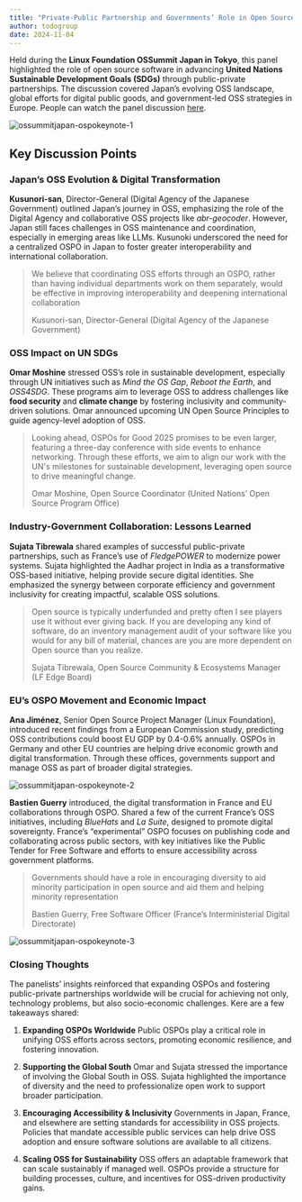 ```yaml
---
title: "Private-Public Partnership and Governments’ Role in Open Source for Advancing UN SDGs Keynote Summary"
author: todogroup
date: 2024-11-04
---
```



Held during the **Linux Foundation OSSummit Japan in Tokyo**, this panel highlighted the role of open source software in advancing **United Nations Sustainable Development Goals (SDGs)** through public-private partnerships. 
The discussion covered Japan’s evolving OSS landscape, global efforts for digital public goods, and government-led OSS strategies in Europe. People can watch the panel discussion [here](https://youtu.be/_cH0lGVRhng?si=WIEGkEWDhqxGU6yR).

![ossummitjapan-ospokeynote-1](https://github.com/user-attachments/assets/4b4e394d-3eda-4eba-931c-f4e6f9a78765)


## Key Discussion Points

### Japan’s OSS Evolution & Digital Transformation
   
**Kusunori-san**, Director-General (Digital Agency of the Japanese Government) outlined Japan’s journey in OSS, emphasizing the role of the Digital Agency and collaborative OSS projects like *abr-geocoder*. However, Japan still faces challenges in OSS maintenance and coordination, especially in emerging areas like LLMs. Kusunoki underscored the need for a centralized OSPO in Japan to foster greater interoperability and international collaboration.

> We believe that coordinating OSS efforts through an OSPO, rather than having individual departments work on them separately, would be effective in improving interoperability and deepening international collaboration
>
> Kusunori-san, Director-General (Digital Agency of the Japanese Government)

### OSS Impact on UN SDGs
   
**Omar Moshine** stressed OSS’s role in sustainable development, especially through UN initiatives such as *Mind the OS Gap*, *Reboot the Earth*, and *OSS4SDG*. These programs aim to leverage OSS to address challenges like **food security** and **climate change** by fostering inclusivity and community-driven solutions. Omar announced upcoming UN Open Source Principles to guide agency-level adoption of OSS.

> Looking ahead, OSPOs for Good 2025 promises to be even larger, featuring a three-day conference with side events to enhance networking. Through these efforts, we aim to align our work with the UN's milestones for sustainable development, leveraging open source to drive meaningful change.
>
> Omar Moshine, Open Source Coordinator (United Nations’ Open Source Program Office)

### Industry-Government Collaboration: Lessons Learned
   
**Sujata Tibrewala** shared examples of successful public-private partnerships, such as France’s use of *FledgePOWER* to modernize power systems. Sujata highlighted the Aadhar project in India as a transformative OSS-based initiative, helping provide secure digital identities. She emphasized the synergy between corporate efficiency and government inclusivity for creating impactful, scalable OSS solutions.

> Open source is typically underfunded and pretty often I see players use it without ever giving back. If you are developing any kind of software, do an inventory management audit of your software like you would for any bill of material, chances are you are more dependent on Open source than you realize.
>
> Sujata Tibrewala, Open Source Community & Ecosystems Manager (LF Edge Board)

### EU’s OSPO Movement and Economic Impact

   
**Ana Jiménez**, Senior Open Source Project Manager (Linux Foundation), introduced recent findings from a European Commission study, predicting OSS contributions could boost EU GDP by 0.4-0.6% annually. OSPOs in Germany and other EU countries are helping drive economic growth and digital transformation. Through these offices, governments support and manage OSS as part of broader digital strategies.

![ossummitjapan-ospokeynote-2](https://github.com/user-attachments/assets/4b150451-91ce-4664-a2de-598b6ef64a76)
   
**Bastien Guerry** introduced, the digital transformation in France and EU collaborations through OSPO. Shared a few of the current France’s OSS initiatives, including *BlueHats* and *La Suite*, designed to promote digital sovereignty. France’s “experimental” OSPO focuses on publishing code and collaborating across public sectors, with key initiatives like the Public Tender for Free Software and efforts to ensure accessibility across government platforms.

> Governments should have a role in encouraging diversity to aid minority participation in open source and aid them and helping minority representation
> 
> Bastien Guerry, Free Software Officer (France’s Interministerial Digital Directorate)

![ossummitjapan-ospokeynote-3](https://github.com/user-attachments/assets/5fd935bd-c67f-481b-a14a-7d1f33a7914c)


### Closing Thoughts

The panelists’ insights reinforced that expanding OSPOs and fostering public-private partnerships worldwide will be crucial for achieving not only, technology problems, but also socio-economic challenges. Kere are a few takeaways shared: 

1. **Expanding OSPOs Worldwide** Public OSPOs play a critical role in unifying OSS efforts across sectors, promoting economic resilience, and fostering innovation.

2. **Supporting the Global South** Omar and Sujata stressed the importance of involving the Global South in OSS. Sujata highlighted the importance of diversity and the need to professionalize open work to support broader participation.

3. **Encouraging Accessibility & Inclusivity** Governments in Japan, France, and elsewhere are setting standards for accessibility in OSS projects. Policies that mandate accessible public services can help drive OSS adoption and ensure software solutions are available to all citizens.

4. **Scaling OSS for Sustainability** OSS offers an adaptable framework that can scale sustainably if managed well. OSPOs provide a structure for building processes, culture, and incentives for OSS-driven productivity gains.
